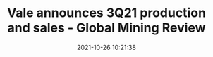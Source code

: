 ---
"title": "Vale announces 3Q21 production and sales - Global Mining Review"
"date": "2021-10-26 10:21:38"
"feed_name": "GOOGLENEWSMINING"
"feed_website": "https://news.google.com/search?q=mining%2Bincident&hl=en-US&gl=US&ceid=US:en"
"feed_rss": "https://news.google.com/rss/search?q=mining%2Bincident&hl=en-US&gl=US&ceid=US:en"
"link": "https://www.globalminingreview.com/finance-business/26102021/vale-announces-3q21-production-and-sales/"
"source": "{'href': 'https://www.globalminingreview.com', 'title': 'Global Mining Review'}"
"file": "_posts/2021-1-1-4d375dda51dd12bec625121b3469a561c9e7dbfd.md"
"accident": "0"
"drilling": "0"
"dead": "0"
"injured": "0"
"arrested": "0"
"place": "unknown place"
"where": "unknown site"
"causes": "unknown"
"place_uri": "unknown place"
---